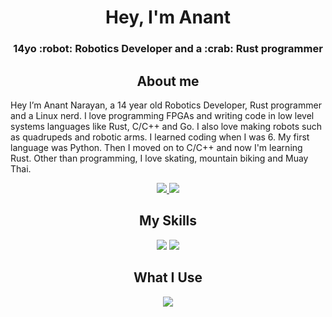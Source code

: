 <h1 align=center>Hey, I'm Anant</h1>
<h3 align=center>14yo  :robot: Robotics Developer and a  :crab: Rust programmer</h3>


<h2 align=center>About me</h2>
Hey I’m Anant Narayan, a 14 year old Robotics Developer, Rust programmer and a Linux nerd. I love programming FPGAs and writing code in low level systems languages like Rust, C/C++ and Go. I also love making robots such as quadrupeds and robotic arms. I learned coding when I was 6. My first language was Python. Then I moved on to C/C++ and now I'm learning Rust. Other than programming, I love skating, mountain biking and Muay Thai.

<br>

<p align="center">
  <a href="https://github.com/anantnrg/">
    <img src="https://api.githubtrends.io/user/svg/anantnrg/langs?time_range=one_year&theme=dark&loc_metric=changed&include_private=True">
  </a>
  <a href="https://github.com/anantnrg/">
    <img src="https://api.githubtrends.io/user/svg/anantnrg/repos?time_range=one_year&include_private=True&loc_metric=changed&theme=dark">
  </a>
</p>

<h2 align=center>My Skills</h2>
<p align="center">
  <img src="https://skillicons.dev/icons?i=rust,arduino,c,cpp,linux,lua,md,py,bash,tensorflow,html,css,svelte,tailwind" />
  <img src="https://skillicons.dev/icons?i=ts,js,react,tauri,blender,figma&perline=14" />
</p>

<h2 align=center>What I Use</h2>
<p align="center">
  <img src="https://skillicons.dev/icons?i=linux,neovim,git,github,vscode" />
</p>
